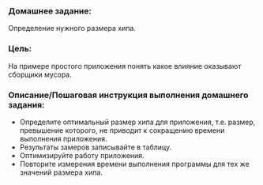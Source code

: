 ### Домашнее задание:
Определение нужного размера хипа.

### Цель:
На примере простого приложения понять какое влияние оказывают сборщики мусора.

### Описание/Пошаговая инструкция выполнения домашнего задания:
- Определите оптимальный размер хипа для приложения, т.е. размер, превышение которого,
не приводит к сокращению времени выполнения приложения.
- Результаты замеров записывайте в таблицу.
- Оптимизируйте работу приложения.
- Повторите измерения времени выполнения программы для тех же значений размера хипа.


